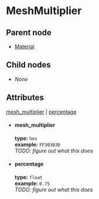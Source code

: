 # MeshMultiplier

## Parent node
- [Material](../../MeshMultipliers)

## Child nodes
- *None*

## Attributes
[mesh_multiplier](#mesh_multiplier) | [percentage](#percentage)  

- #### mesh_multiplier  
  **type:**  `hex`    
  **example:** `FF303030`  
  *TODO: figure out what this does*  
- #### percentage  
  **type:**  `float`    
  **example:** `0.75`  
  *TODO: figure out what this does* 
